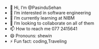 - 👋 Hi, I’m @PasinduSehan
- 👀 I’m interested in software engineering
- 🌱 I’m currently learning at NIBM
- 💞️ I’m looking to collaborate on all of them
- 📫 How to reach me 077 2415641
- 😄 Pronouns: shewin
- ⚡ Fun fact: coding,Traveling
